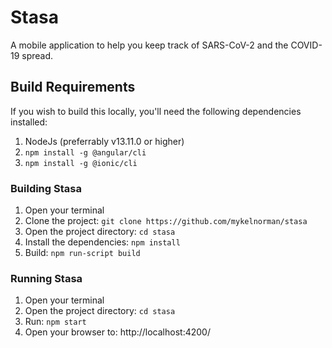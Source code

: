 # Stasa

A mobile application to help you keep track of SARS-CoV-2 and the COVID-19 spread.

## Build Requirements

If you wish to build this locally, you'll need the following dependencies installed:

1. NodeJs (preferrably v13.11.0 or higher)
1. `npm install -g @angular/cli`
1. `npm install -g @ionic/cli`

### Building Stasa

1. Open your terminal
1. Clone the project: `git clone https://github.com/mykelnorman/stasa`
1. Open the project directory: `cd stasa`
1. Install the dependencies: `npm install`
1. Build: `npm run-script build`

### Running Stasa

1. Open your terminal
1. Open the project directory: `cd stasa`
1. Run: `npm start`
1. Open your browser to: http://localhost:4200/
